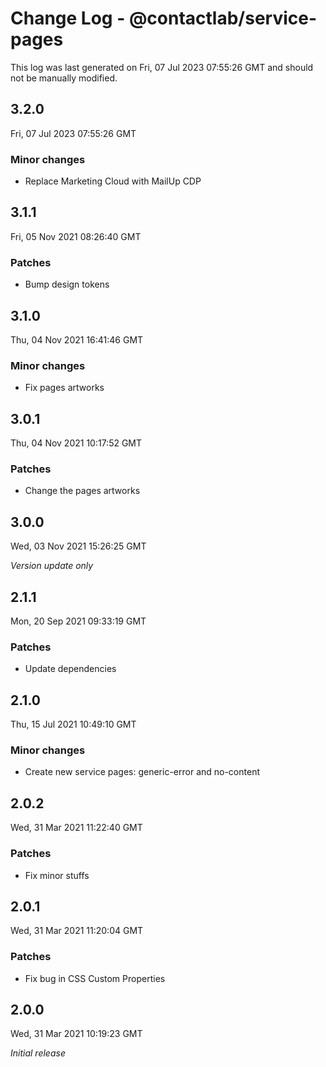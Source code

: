 # Change Log - @contactlab/service-pages

This log was last generated on Fri, 07 Jul 2023 07:55:26 GMT and should not be manually modified.

## 3.2.0
Fri, 07 Jul 2023 07:55:26 GMT

### Minor changes

- Replace Marketing Cloud with MailUp CDP

## 3.1.1
Fri, 05 Nov 2021 08:26:40 GMT

### Patches

- Bump design tokens

## 3.1.0
Thu, 04 Nov 2021 16:41:46 GMT

### Minor changes

- Fix pages artworks

## 3.0.1
Thu, 04 Nov 2021 10:17:52 GMT

### Patches

- Change the pages artworks

## 3.0.0
Wed, 03 Nov 2021 15:26:25 GMT

_Version update only_

## 2.1.1
Mon, 20 Sep 2021 09:33:19 GMT

### Patches

- Update dependencies

## 2.1.0
Thu, 15 Jul 2021 10:49:10 GMT

### Minor changes

- Create new service pages: generic-error and no-content

## 2.0.2
Wed, 31 Mar 2021 11:22:40 GMT

### Patches

- Fix minor stuffs

## 2.0.1
Wed, 31 Mar 2021 11:20:04 GMT

### Patches

- Fix bug in CSS Custom Properties

## 2.0.0
Wed, 31 Mar 2021 10:19:23 GMT

_Initial release_

